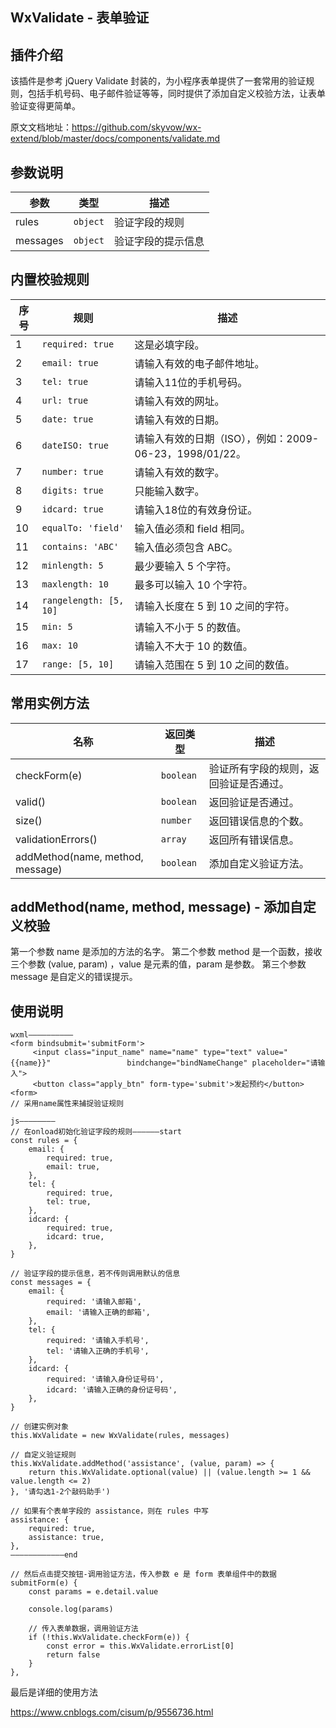 ## WxValidate - 表单验证

## 插件介绍

该插件是参考 jQuery Validate 封装的，为小程序表单提供了一套常用的验证规则，包括手机号码、电子邮件验证等等，同时提供了添加自定义校验方法，让表单验证变得更简单。

原文文档地址：<https://github.com/skyvow/wx-extend/blob/master/docs/components/validate.md>

## 参数说明

| 参数       | 类型       | 描述        |
| -------- | -------- | --------- |
| rules    | `object` | 验证字段的规则   |
| messages | `object` | 验证字段的提示信息 |

## 内置校验规则

| 序号   | 规则                     | 描述                                      |
| ---- | ---------------------- | --------------------------------------- |
| 1    | `required: true`       | 这是必填字段。                                 |
| 2    | `email: true`          | 请输入有效的电子邮件地址。                           |
| 3    | `tel: true`            | 请输入11位的手机号码。                            |
| 4    | `url: true`            | 请输入有效的网址。                               |
| 5    | `date: true`           | 请输入有效的日期。                               |
| 6    | `dateISO: true`        | 请输入有效的日期（ISO），例如：2009-06-23，1998/01/22。 |
| 7    | `number: true`         | 请输入有效的数字。                               |
| 8    | `digits: true`         | 只能输入数字。                                 |
| 9    | `idcard: true`         | 请输入18位的有效身份证。                           |
| 10   | `equalTo: 'field'`     | 输入值必须和 field 相同。                        |
| 11   | `contains: 'ABC'`      | 输入值必须包含 ABC。                            |
| 12   | `minlength: 5`         | 最少要输入 5 个字符。                            |
| 13   | `maxlength: 10`        | 最多可以输入 10 个字符。                          |
| 14   | `rangelength: [5, 10]` | 请输入长度在 5 到 10 之间的字符。                    |
| 15   | `min: 5`               | 请输入不小于 5 的数值。                           |
| 16   | `max: 10`              | 请输入不大于 10 的数值。                          |
| 17   | `range: [5, 10]`       | 请输入范围在 5 到 10 之间的数值。                    |

## 常用实例方法

| 名称                               | 返回类型      | 描述                  |
| -------------------------------- | --------- | ------------------- |
| checkForm(e)                     | `boolean` | 验证所有字段的规则，返回验证是否通过。 |
| valid()                          | `boolean` | 返回验证是否通过。           |
| size()                           | `number`  | 返回错误信息的个数。          |
| validationErrors()               | `array`   | 返回所有错误信息。           |
| addMethod(name, method, message) | `boolean` | 添加自定义验证方法。          |

## addMethod(name, method, message) - 添加自定义校验

第一个参数 name 是添加的方法的名字。 第二个参数 method 是一个函数，接收三个参数 (value, param) ，value 是元素的值，param 是参数。 第三个参数 message 是自定义的错误提示。

## 使用说明

```
wxml——————————
<form bindsubmit='submitForm'>
	 <input class="input_name" name="name" type="text" value="{{name}}" 				bindchange="bindNameChange" placeholder="请输入">
	 <button class="apply_btn" form-type='submit'>发起预约</button>
<form>
// 采用name属性来捕捉验证规则

js————————
// 在onload初始化验证字段的规则——————start
const rules = {
    email: {
        required: true,
        email: true,
    },
    tel: {
        required: true,
        tel: true,
    },
    idcard: {
        required: true,
        idcard: true,
    },
}

// 验证字段的提示信息，若不传则调用默认的信息
const messages = {
    email: {
        required: '请输入邮箱',
        email: '请输入正确的邮箱',
    },
    tel: {
        required: '请输入手机号',
        tel: '请输入正确的手机号',
    },
    idcard: {
        required: '请输入身份证号码',
        idcard: '请输入正确的身份证号码',
    },
}

// 创建实例对象
this.WxValidate = new WxValidate(rules, messages)

// 自定义验证规则
this.WxValidate.addMethod('assistance', (value, param) => {
    return this.WxValidate.optional(value) || (value.length >= 1 && value.length <= 2)
}, '请勾选1-2个敲码助手')

// 如果有个表单字段的 assistance，则在 rules 中写
assistance: {
    required: true,
    assistance: true,
},
————————————end

// 然后点击提交按钮-调用验证方法，传入参数 e 是 form 表单组件中的数据
submitForm(e) {
    const params = e.detail.value

    console.log(params)

    // 传入表单数据，调用验证方法
    if (!this.WxValidate.checkForm(e)) {
        const error = this.WxValidate.errorList[0]
        return false
    }
},
```

最后是详细的使用方法

<https://www.cnblogs.com/cisum/p/9556736.html>